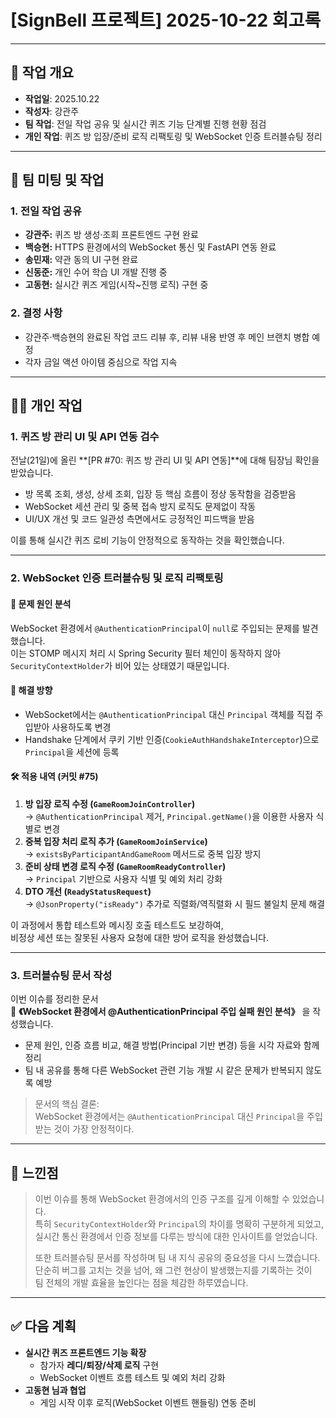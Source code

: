 # [SignBell 프로젝트] 2025-10-22 회고록

---

## 📝 작업 개요

* **작업일**: 2025.10.22
* **작성자**: 강관주
* **팀 작업**: 전일 작업 공유 및 실시간 퀴즈 기능 단계별 진행 현황 점검
* **개인 작업**: 퀴즈 방 입장/준비 로직 리팩토링 및 WebSocket 인증 트러블슈팅 정리

---

## 👥 팀 미팅 및 작업

### 1. 전일 작업 공유

* **강관주:** 퀴즈 방 생성·조회 프론트엔드 구현 완료
* **백승현:** HTTPS 환경에서의 WebSocket 통신 및 FastAPI 연동 완료
* **송민재:** 약관 동의 UI 구현 완료
* **신동준:** 개인 수어 학습 UI 개발 진행 중
* **고동현:** 실시간 퀴즈 게임(시작~진행 로직) 구현 중

### 2. 결정 사항
* 강관주·백승현의 완료된 작업 코드 리뷰 후, 리뷰 내용 반영 후 메인 브랜치 병합 예정
* 각자 금일 액션 아이템 중심으로 작업 지속

---

## 👨‍💻 개인 작업

### 1. 퀴즈 방 관리 UI 및 API 연동 검수

전날(21일)에 올린 **[PR #70: 퀴즈 방 관리 UI 및 API 연동]**에 대해 팀장님 확인을 받았습니다.
- 방 목록 조회, 생성, 상세 조회, 입장 등 핵심 흐름이 정상 동작함을 검증받음
- WebSocket 세션 관리 및 중복 접속 방지 로직도 문제없이 작동
- UI/UX 개선 및 코드 일관성 측면에서도 긍정적인 피드백을 받음

이를 통해 실시간 퀴즈 로비 기능이 안정적으로 동작하는 것을 확인했습니다.

---

### 2. WebSocket 인증 트러블슈팅 및 로직 리팩토링

#### 🔎 문제 원인 분석
WebSocket 환경에서 `@AuthenticationPrincipal`이 `null`로 주입되는 문제를 발견했습니다.  
이는 STOMP 메시지 처리 시 Spring Security 필터 체인이 동작하지 않아  
`SecurityContextHolder`가 비어 있는 상태였기 때문입니다.

#### 🧩 해결 방향
- WebSocket에서는 `@AuthenticationPrincipal` 대신 `Principal` 객체를 직접 주입받아 사용하도록 변경
- Handshake 단계에서 쿠키 기반 인증(`CookieAuthHandshakeInterceptor`)으로 `Principal`을 세션에 등록

#### 🛠️ 적용 내역 (커밋 #75)
1. **방 입장 로직 수정 (`GameRoomJoinController`)**  
   → `@AuthenticationPrincipal` 제거, `Principal.getName()`을 이용한 사용자 식별로 변경
2. **중복 입장 처리 로직 추가 (`GameRoomJoinService`)**  
   → `existsByParticipantAndGameRoom` 메서드로 중복 입장 방지
3. **준비 상태 변경 로직 수정 (`GameRoomReadyController`)**  
   → `Principal` 기반으로 사용자 식별 및 예외 처리 강화
4. **DTO 개선 (`ReadyStatusRequest`)**  
   → `@JsonProperty("isReady")` 추가로 직렬화/역직렬화 시 필드 불일치 문제 해결

이 과정에서 통합 테스트와 메시징 호출 테스트도 보강하여,  
비정상 세션 또는 잘못된 사용자 요청에 대한 방어 로직을 완성했습니다.

---

### 3. 트러블슈팅 문서 작성

이번 이슈를 정리한 문서  
📄 **《WebSocket 환경에서 @AuthenticationPrincipal 주입 실패 원인 분석》** 을 작성했습니다.
- 문제 원인, 인증 흐름 비교, 해결 방법(Principal 기반 변경) 등을 시각 자료와 함께 정리
- 팀 내 공유를 통해 다른 WebSocket 관련 기능 개발 시 같은 문제가 반복되지 않도록 예방

> 문서의 핵심 결론:  
> WebSocket 환경에서는 `@AuthenticationPrincipal` 대신 `Principal`을 주입받는 것이 가장 안정적이다.

---

## 🤔 느낀점

> 이번 이슈를 통해 WebSocket 환경에서의 인증 구조를 깊게 이해할 수 있었습니다.  
> 특히 `SecurityContextHolder`와 `Principal`의 차이를 명확히 구분하게 되었고,  
> 실시간 통신 환경에서 인증 정보를 다루는 방식에 대한 인사이트를 얻었습니다.
>
> 또한 트러블슈팅 문서를 작성하며 팀 내 지식 공유의 중요성을 다시 느꼈습니다.  
> 단순히 버그를 고치는 것을 넘어, 왜 그런 현상이 발생했는지를 기록하는 것이  
> 팀 전체의 개발 효율을 높인다는 점을 체감한 하루였습니다.

---

## ✅ 다음 계획

* **실시간 퀴즈 프론트엔드 기능 확장**
  - 참가자 **레디/퇴장/삭제 로직** 구현
  - WebSocket 이벤트 흐름 테스트 및 예외 처리 강화
* **고동현 님과 협업**
  - 게임 시작 이후 로직(WebSocket 이벤트 핸들링) 연동 준비
